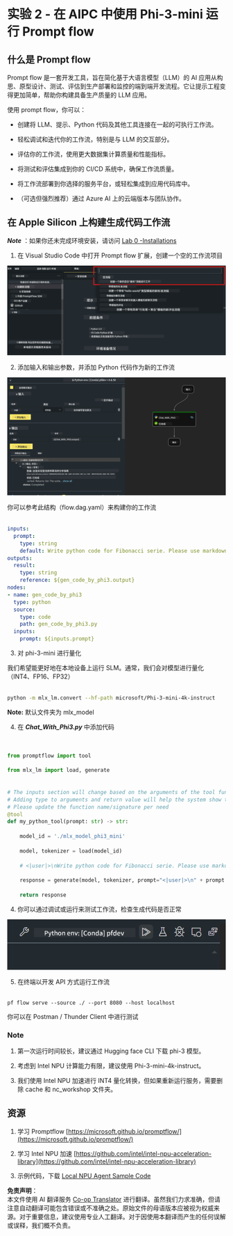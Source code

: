 <!--
CO_OP_TRANSLATOR_METADATA:
{
  "original_hash": "3dbbf568625b1ee04b354c2dc81d3248",
  "translation_date": "2025-07-17T04:23:22+00:00",
  "source_file": "md/02.Application/02.Code/Phi3/VSCodeExt/HOL/Apple/02.PromptflowWithMLX.md",
  "language_code": "zh"
}
-->
# **实验 2 - 在 AIPC 中使用 Phi-3-mini 运行 Prompt flow**

## **什么是 Prompt flow**

Prompt flow 是一套开发工具，旨在简化基于大语言模型（LLM）的 AI 应用从构思、原型设计、测试、评估到生产部署和监控的端到端开发流程。它让提示工程变得更加简单，帮助你构建具备生产质量的 LLM 应用。

使用 prompt flow，你可以：

- 创建将 LLM、提示、Python 代码及其他工具连接在一起的可执行工作流。

- 轻松调试和迭代你的工作流，特别是与 LLM 的交互部分。

- 评估你的工作流，使用更大数据集计算质量和性能指标。

- 将测试和评估集成到你的 CI/CD 系统中，确保工作流质量。

- 将工作流部署到你选择的服务平台，或轻松集成到应用代码库中。

- （可选但强烈推荐）通过 Azure AI 上的云端版本与团队协作。

## **在 Apple Silicon 上构建生成代码工作流**

***Note*** ：如果你还未完成环境安装，请访问 [Lab 0 -Installations](./01.Installations.md)

1. 在 Visual Studio Code 中打开 Prompt flow 扩展，创建一个空的工作流项目

![create](../../../../../../../../../translated_images/pf_create.bde888dc83502eba082a058175bbf1eee6791219795393a386b06fd3043ec54d.zh.png)

2. 添加输入和输出参数，并添加 Python 代码作为新的工作流

![flow](../../../../../../../../../translated_images/pf_flow.520824c0969f2a94f17e947f86bdc4b4c6c88a2efa394fe3bcfb58c0dbc578a7.zh.png)

你可以参考此结构（flow.dag.yaml）来构建你的工作流

```yaml

inputs:
  prompt:
    type: string
    default: Write python code for Fibonacci serie. Please use markdown as output
outputs:
  result:
    type: string
    reference: ${gen_code_by_phi3.output}
nodes:
- name: gen_code_by_phi3
  type: python
  source:
    type: code
    path: gen_code_by_phi3.py
  inputs:
    prompt: ${inputs.prompt}


```

3. 对 phi-3-mini 进行量化

我们希望能更好地在本地设备上运行 SLM。通常，我们会对模型进行量化（INT4、FP16、FP32）

```bash

python -m mlx_lm.convert --hf-path microsoft/Phi-3-mini-4k-instruct

```

**Note:** 默认文件夹为 mlx_model

4. 在 ***Chat_With_Phi3.py*** 中添加代码

```python


from promptflow import tool

from mlx_lm import load, generate


# The inputs section will change based on the arguments of the tool function, after you save the code
# Adding type to arguments and return value will help the system show the types properly
# Please update the function name/signature per need
@tool
def my_python_tool(prompt: str) -> str:

    model_id = './mlx_model_phi3_mini'

    model, tokenizer = load(model_id)

    # <|user|>\nWrite python code for Fibonacci serie. Please use markdown as output<|end|>\n<|assistant|>

    response = generate(model, tokenizer, prompt="<|user|>\n" + prompt  + "<|end|>\n<|assistant|>", max_tokens=2048, verbose=True)

    return response


```

4. 你可以通过调试或运行来测试工作流，检查生成代码是否正常

![RUN](../../../../../../../../../translated_images/pf_run.4239e8a0b420a58284edf6ee1471c1697c345670313c8e7beac0edaee15b9a9d.zh.png)

5. 在终端以开发 API 方式运行工作流

```

pf flow serve --source ./ --port 8080 --host localhost   

```

你可以在 Postman / Thunder Client 中进行测试

### **Note**

1. 第一次运行时间较长，建议通过 Hugging face CLI 下载 phi-3 模型。

2. 考虑到 Intel NPU 计算能力有限，建议使用 Phi-3-mini-4k-instruct。

3. 我们使用 Intel NPU 加速进行 INT4 量化转换，但如果重新运行服务，需要删除 cache 和 nc_workshop 文件夹。

## **资源**

1. 学习 Promptflow [https://microsoft.github.io/promptflow/](https://microsoft.github.io/promptflow/)

2. 学习 Intel NPU 加速 [https://github.com/intel/intel-npu-acceleration-library](https://github.com/intel/intel-npu-acceleration-library)

3. 示例代码，下载 [Local NPU Agent Sample Code](../../../../../../../../../code/07.Lab/01/AIPC/local-npu-agent)

**免责声明**：  
本文件使用 AI 翻译服务 [Co-op Translator](https://github.com/Azure/co-op-translator) 进行翻译。虽然我们力求准确，但请注意自动翻译可能包含错误或不准确之处。原始文件的母语版本应被视为权威来源。对于重要信息，建议使用专业人工翻译。对于因使用本翻译而产生的任何误解或误释，我们概不负责。